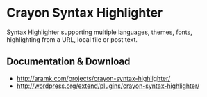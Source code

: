 # Crayon Syntax Highlighter

Syntax Highlighter supporting multiple languages, themes, fonts, highlighting from a URL, local file or post text.

## Documentation & Download

* http://aramk.com/projects/crayon-syntax-highlighter/
* http://wordpress.org/extend/plugins/crayon-syntax-highlighter/
